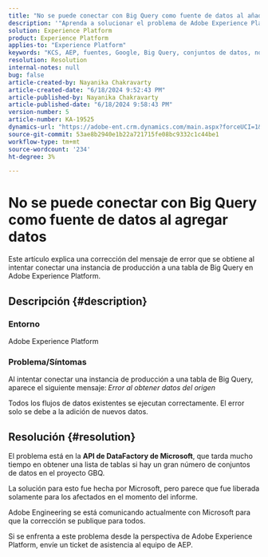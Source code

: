 ```yaml
---
title: "No se puede conectar con Big Query como fuente de datos al añadir datos"
description: '"Aprenda a solucionar el problema de Adobe Experience Platform cuando no pueda conectar una instancia de producción a una tabla de Big Query".'
solution: Experience Platform
product: Experience Platform
applies-to: "Experience Platform"
keywords: "KCS, AEP, fuentes, Google, Big Query, conjuntos de datos, no se puede conectar, fuente de datos, adición de datos, Adobe Experience Platform, preguntas frecuentes"
resolution: Resolution
internal-notes: null
bug: false
article-created-by: Nayanika Chakravarty
article-created-date: "6/18/2024 9:52:43 PM"
article-published-by: Nayanika Chakravarty
article-published-date: "6/18/2024 9:58:43 PM"
version-number: 5
article-number: KA-19525
dynamics-url: "https://adobe-ent.crm.dynamics.com/main.aspx?forceUCI=1&pagetype=entityrecord&etn=knowledgearticle&id=96f3dd12-bd2d-ef11-840a-000d3a5b439f"
source-git-commit: 53ae8b2940e1b22a721715fe08bc9332c1c44be1
workflow-type: tm+mt
source-wordcount: '234'
ht-degree: 3%

---
```


# No se puede conectar con Big Query como fuente de datos al agregar datos


Este artículo explica una corrección del mensaje de error que se obtiene al intentar conectar una instancia de producción a una tabla de Big Query en Adobe Experience Platform.

## Descripción {#description}


### Entorno

Adobe Experience Platform

### <b>Problema/Síntomas</b>

Al intentar conectar una instancia de producción a una tabla de Big Query, aparece el siguiente mensaje:<b> </b>*Error al obtener datos del origen*

Todos los flujos de datos existentes se ejecutan correctamente. El error solo se debe a la adición de nuevos datos.


## Resolución {#resolution}


El problema está en la <b>API de DataFactory de Microsoft</b>, que tarda mucho tiempo en obtener una lista de tablas si hay un gran número de conjuntos de datos en el proyecto GBQ.

La solución para esto fue hecha por Microsoft, pero parece que fue liberada solamente para los afectados en el momento del informe.

Adobe Engineering se está comunicando actualmente con Microsoft para que la corrección se publique para todos.

Si se enfrenta a este problema desde la perspectiva de Adobe Experience Platform, envíe un ticket de asistencia al equipo de AEP.
